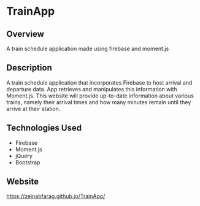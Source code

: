 # TrainApp

## Overview
A train schedule application made using firebase and moment.js

## Description

A train schedule application that incorporates Firebase to host arrival and departure data. App retrieves and manipulates this information with Moment.js. This website will provide up-to-date information about various trains, namely their arrival times and how many minutes remain until they arrive at their station.

## Technologies Used
* Firebase
* Moment.js
* jQuery
* Bootstrap

## Website

https://zeinabfarag.github.io/TrainApp/


